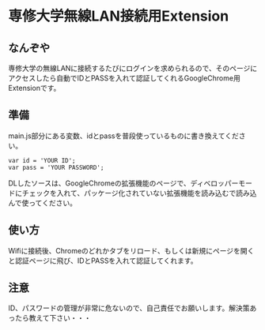 # 専修大学無線LAN接続用Extension

## なんぞや

専修大学の無線LANに接続するたびにログインを求められるので、そのページにアクセスしたら自動でIDとPASSを入れて認証してくれるGoogleChrome用Extensionです。

## 準備

main.js部分にある変数、idとpassを普段使っているものに書き換えてください。

    var id = 'YOUR ID';
    var pass = 'YOUR PASSWORD';

DLしたソースは、GoogleChromeの拡張機能のページで、ディベロッパーモードにチェックを入れて、パッケージ化されていない拡張機能を読み込むで読み込んで使ってください。

## 使い方

Wifiに接続後、Chromeのどれかタブをリロード、もしくは新規にページを開くと認証ページに飛び、IDとPASSを入れて認証してくれます。

## 注意

ID、パスワードの管理が非常に危ないので、自己責任でお願いします。解決策あったら教えて下さい・・・
